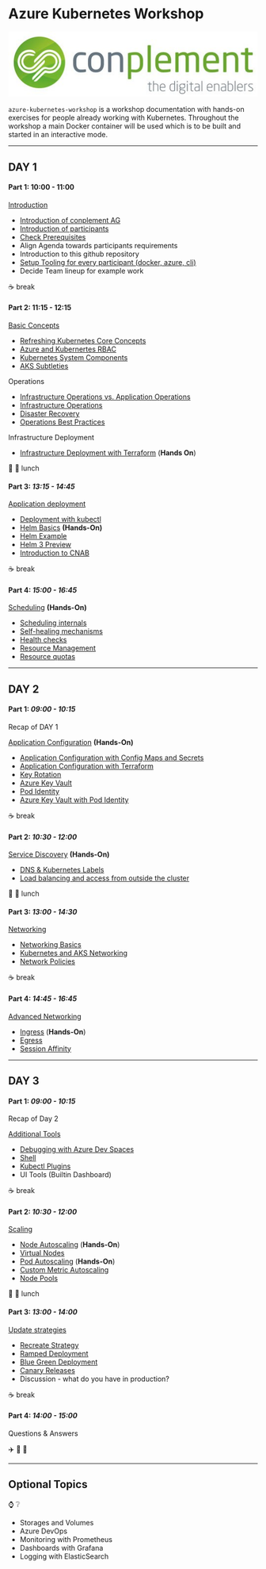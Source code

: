 # Azure Kubernetes Workshop

![Azure Kubernetes Workshop](conplement-github-logo.jpg)

`azure-kubernetes-workshop` is a workshop documentation with hands-on exercises for people already working with Kubernetes. Throughout the workshop a main Docker container will be used which is to be built and started in an interactive mode.

---

## DAY 1

#### Part 1: 10:00 - 11:00

[Introduction](01-introduction/README.md)

- [Introduction of conplement AG](https://www.conplement.de)
- [Introduction of participants](01-introduction/01-questions.md)
- [Check Prerequisites](01-introduction/02-prerequisites.md)
- Align Agenda towards participants requirements
- Introduction to this github repository
- [Setup Tooling for every participant (docker, azure, cli)](02-getting-started/README.md)
- Decide Team lineup for example work

:coffee: break

#### Part 2: 11:15 - 12:15

[Basic Concepts](03-basic-concepts/README.md)

- [Refreshing Kubernetes Core Concepts](03-basic-concepts/01-kubernetes-core-concepts.md)
- [Azure and Kubernertes RBAC](03-basic-concepts/02-azure-kubernetes-rbac.md)
- [Kubernetes System Components](03-basic-concepts/03-system-components.md)
- [AKS Subtleties](03-basic-concepts/04-aks-subtleties.md)

Operations

- [Infrastructure Operations vs. Application Operations](03-basic-concepts/05-infrastructure-vs-app-ops.md)
- [Infrastructure Operations](03-basic-concepts/06-infrastructure-ops.md)
- [Disaster Recovery](03-basic-concepts/07-disaster-recovery.md)
- [Operations Best Practices](03-basic-concepts/08-ops-best-practices.md)

Infrastructure Deployment

- [Infrastructure Deployment with Terraform](04-infrastructure-deployment/README.md) (**Hands On**)

:hamburger: :pizza: lunch

#### Part 3: _13:15 - 14:45_

[Application deployment](05-application-deployment/README.md)

- [Deployment with kubectl](05-application-deployment/01-kubectl-apply.md)
- [Helm Basics](05-application-deployment/02-helm-basics.md) **(Hands-On)**
- [Helm Example](05-application-deployment/03-helm-example.md)
- [Helm 3 Preview](05-application-deployment/04-helm3-preview.md)
- [Introduction to CNAB](05-application-deployment/05-cnab.md)

:coffee: break

#### Part 4: _15:00 - 16:45_

[Scheduling](06-scheduling/README.md) **(Hands-On)**

- [Scheduling internals](06-scheduling/01-scheduling-internals.md)
- [Self-healing mechanisms](06-scheduling/02-self-healing.md)
- [Health checks](06-scheduling/03-health-checks.md)
- [Resource Management](06-scheduling/04-resource-management.md)
- [Resource quotas](06-scheduling/05-resource-quotas.md)

---

## DAY 2

#### Part 1: _09:00 - 10:15_

Recap of DAY 1

[Application Configuration](07-application-configuration/README.md) **(Hands-On)**

- [Application Configuration with Config Maps and Secrets](07-application-configuration/01-application-configuration-builtin.md)
- [Application Configuration with Terraform](07-application-configuration/02-application-configuration-terraform.md)
- [Key Rotation](07-application-configuration/03-key-rotation.md)
- [Azure Key Vault](07-application-configuration/04-configuration-via-keyvault.md)
- [Pod Identity](07-application-configuration/05-pod-identity.md)
- [Azure Key Vault with Pod Identity](07-application-configuration/06-keyvault-with-podidentity.md)

:coffee: break

#### Part 2: _10:30 - 12:00_

[Service Discovery](08-service-discovery/README.md) **(Hands-On)**

- [DNS & Kubernetes Labels](08-service-discovery/README.md)
- [Load balancing and access from outside the cluster](08-service-discovery/README.md)

:hamburger: :pizza: lunch

#### Part 3: _13:00 - 14:30_

[Networking](09-networking/README.md)

- [Networking Basics](09-networking/01-networking-basics.md)
- [Kubernetes and AKS Networking](09-networking/02-kubernetes-and-aks-networking.md)
- [Network Policies](09-networking/03-network-policies.md)

:coffee: break

#### Part 4: _14:45 - 16:45_

[Advanced Networking](10-advanced-networking/README.md)

- [Ingress](10-advanced-networking/01-ingress.md) (**Hands-On**)
- [Egress](10-advanced-networking/02-egress.md)
- [Session Affinity](10-advanced-networking/03-session-affinity.md)

---

## DAY 3

#### Part 1: _09:00 - 10:15_

Recap of Day 2

[Additional Tools](11-additional-tools/README.md)

- [Debugging with Azure Dev Spaces](11-additional-tools/01-debugging.md)
- [Shell](11-additional-tools/02-cmd-pimping.md)
- [Kubectl Plugins](11-additional-tools/03-kubectl-plugins.md)
- UI Tools (Builtin Dashboard)

:coffee: break

#### Part 2: _10:30 - 12:00_

[Scaling](12-autoscaling/README.md)

- [Node Autoscaling](12-autoscaling/01-node-autoscaling.md) (**Hands-On**)
- [Virtual Nodes](12-autoscaling/02-virtual-node-scaling.md)
- [Pod Autoscaling](12-autoscaling/03-pod-autoscaling.md) (**Hands-On**)
- [Custom Metric Autoscaling](12-autoscaling/04-custom-metric-scaling/custom-metric-autoscaling.md)
- [Node Pools](12-autoscaling/05-node-pools.md)

:hamburger: :pizza: lunch

#### Part 3: _13:00 - 14:00_

[Update strategies](13-update-strategies/README.md)

- [Recreate Strategy](13-update-strategies/01-recreate.md)
- [Ramped Deployment](13-update-strategies/02-ramped.md)
- [Blue Green Deployment](13-update-strategies/03-blue-green.md)
- [Canary Releases](13-update-strategies/04-canary.md)
- Discussion - what do you have in production?

:coffee: break

#### Part 4: _14:00 - 15:00_

Questions & Answers

:airplane: :taxi: :bullettrain_side:

---

## Optional Topics

:watch: :grey_question:

- Storages and Volumes
- Azure DevOps
- Monitoring with Prometheus
- Dashboards with Grafana
- Logging with ElasticSearch
